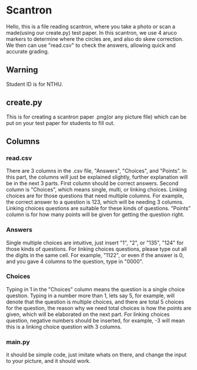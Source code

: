 # Scantron
Hello, this is a file reading scantron, where you take a photo or scan a made(using our create.py) test paper. In this scantron, we use 4 aruco markers to determine where the circles are, and also do skew correction. We then can use "read.csv" to check the answers, allowing quick and accurate grading.

## Warning
Student ID is for NTHU.

## create.py
This is for creating a scantron paper .png(or any picture file) which can be put on your test paper for students to fill out.

## Columns
### read.csv
There are 3 columns in the .csv file, "Answers", "Choices", and "Points". In this part, the columns will just be explained slightly, further explanation will be in the next 3 parts.
First column should be correct answers.
Second column is "Choices", which means single, multi, or linking choices. Linking choices are for those questions that need multiple columns. For example, the correct answer to a question is 123, which will be needing 3 columns. Linking choices questions are suitable for these kinds of questions.
"Points" column is for how many points will be given for getting the question right.
### Answers
Single multiple choices are intuitive, just insert "1", "2", or "135", "124" for those kinds of questions. For linking choices questions, please type out all the digits in the same cell. For example, "1122", or even if the answer is 0, and you gave 4 columns to the question, type in "0000".
### Choices
Typing in 1 in the "Choices" column means the question is a single choice question. Typing in a number more than 1, lets say 5, for example, will denote that the question is multiple choices, and there are total 5 choices for the question, the reason why we need total choices is how the points are given, which will be elaborated on the next part. For linking choices question, negative numbers should be inserted, for example, -3 will mean this is a linking choice question with 3 columns.
### main.py
it should be simple code, just imitate whats on there, and change the input to your picture, and it should work.